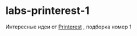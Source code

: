 # labs-printerest-1

Интересные идеи от [Printerest] , подборка номер 1


[printerest]:<https://ru.pinterest.com/pin/380483868498204897/>
